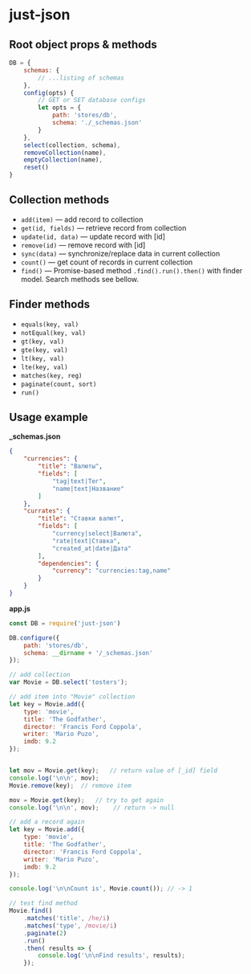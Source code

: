 # just-json

## Root object props & methods

```js
DB = {
    schemas: {
        // ...listing of schemas
    },
    config(opts) {
        // GET or SET database configs
        let opts = {
            path: 'stores/db',
            schema: './_schemas.json'
        }
    },
    select(collection, schema),
    removeCollection(name),
    emptyCollection(name),
    reset()
}
```

## Collection methods

* `add(item)` — add record to collection
* `get(id, fields)` — retrieve record from collection
* `update(id, data)` — update record with [id]
* `remove(id)` — remove record with [id]
* `sync(data)` — synchronize/replace data in current collection
* `count()` — get count of records in current collection
* `find()` — Promise-based method `.find().run().then()` with finder model. Search methods see bellow.

## Finder methods

* `equals(key, val)`
* `notEqual(key, val)`
* `gt(key, val)`
* `gte(key, val)`
* `lt(key, val)`
* `lte(key, val)`
* `matches(key, reg)`
* `paginate(count, sort)`
* `run()`


## Usage example

**_schemas.json**
```json
{
    "currencies": {
        "title": "Валюты",
        "fields": [
            "tag|text|Тег",
            "name|text|Название"
        ]
    },
    "currates": {
        "title": "Ставки валют",
        "fields": [
            "currency|select|Валюта",
            "rate|text|Ставка",
            "created_at|date|Дата"
        ],
        "dependencies": {
            "currency": "currencies:tag,name"
        }
    }
}
```

**app.js**
```js
const DB = require('just-json')

DB.configure({
    path: 'stores/db',
    schema: __dirname + '/_schemas.json'
});

// add collection
var Movie = DB.select('tosters');

// add item into "Movie" collection
let key = Movie.add({
    type: 'movie',
    title: 'The Godfather',
    director: 'Francis Ford Coppola',
    writer: 'Mario Puzo',
    imdb: 9.2
});


let mov = Movie.get(key);   // return value of [_id] field
console.log('\n\n', mov);
Movie.remove(key);  // remove item

mov = Movie.get(key);   // try to get again
console.log('\n\n', mov);    // return -> null

// add a record again
let key = Movie.add({
    type: 'movie',
    title: 'The Godfather',
    director: 'Francis Ford Coppola',
    writer: 'Mario Puzo',
    imdb: 9.2
});

console.log('\n\nCount is', Movie.count()); // -> 1

// test find method
Movie.find()
    .matches('title', /he/i)
    .matches('type', /movie/i)
    .paginate(2)
    .run()
    .then( results => {
        console.log('\n\nFind results', results);
    });
```
